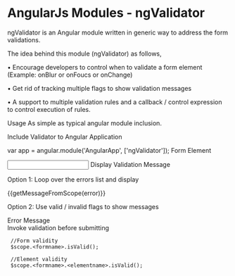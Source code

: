 AngularJs Modules - ngValidator
=================================

ngValidator is an Angular module written in generic way to address the form validations.

The idea behind this module (ngValidator) as follows,

• Encourage developers to control when to validate a form element (Example: onBlur or onFoucs or onChange)

• Get rid of tracking multiple flags to show validation messages

• A support to multiple validation rules and a callback / control expression to control execution of rules.

Usage As simple as typical angular module inclusion.

Include Validator to Angular Application

var app = angular.module('AngularApp', ['ngValidator']);
Form Element

<input id="fieldname" name="fieldname" 
                type="text" 
                ng-model="model.name"
                value-patterns="pattern1,pattern2"> <!--pattern1,pattern2 can be a RegEx or javascript method -->
Display Validation Message

Option 1: Loop over the errors list and display
<div ng-repeat="error in formname.fieldname.valueErrors" 
     class="field-error">
     {{getMessageFromScope(error)}} <!-- Customize / Localize message -->
</div>

Option 2: Use valid / invalid flags to show messages
<div ng-show="formname.fieldname.$error.pattern1 || formname.fieldname.$error.pattern2 || formname.fieldname.$error.$invalid">
     Error Message
</div>
Invoke validation before submitting

     //Form validity
     $scope.<formname>.isValid();

     //Element validity
     $scope.<formname>.<elementname>.isValid(); 
